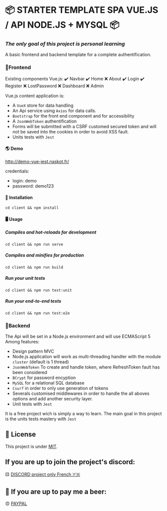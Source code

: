 
# 📦 STARTER TEMPLATE SPA VUE.JS / API NODE.JS + MYSQL 📦

### *The only goal of this project is personal learning*
A basic frontend and backend template for a complete authentification.

### 📝Frontend
Existing components Vue.js:
✔️ Navbar
✔️ Home
❌ About
✔️ Login
✔️ Register
❌ LostPassword
❌ Dashboard
❌ Admin

Vue.js content application is:
- A ``VueX`` store for data handling
- An Api service using ``Axios`` for data calls.
- ``Bootstrap`` for the front end component and for accessibility
- A ``JsonWebToken`` authentification
- Forms will be submitted with a CSRF customed secured token and will not be saved into the cookies in order to avoid XSS fault.
- Units tests with ``Jest``

#### 🌎 Demo
http://demo-vue-jest.naskot.fr/

credentials:
- login: demo
- password: demo123


#### 💾 Installation
```
cd client && npm install
```

#### 🖥️ Usage
##### Compiles and hot-reloads for development
```
cd client && npm run serve
```

##### Compiles and minifies for production
```
cd client && npm run build
```

##### Run your unit tests
```
cd client && npm run test:unit
```

##### Run your end-to-end tests
```
cd client && npm run test:e2e
```

### 📝Backend
The Api will be set in a Node.js environment and will use ECMAScript 5
Among features:
- Design pattern MVC
- Node.js application will work as multi-threading handler with the module ``cluster`` (default is 1 thread)
- ``JsonWebToken`` To create and handle token, where RefreshToken fault has been considered
- ``BCrypt`` for password encyption
- ``MySQL`` for a relational SQL database 
- ``Csurf`` in order to only use generation of tokens
- Severals customised middlewares in order to handle the all aboves options and add another security layer.
- Unit tests with ``Jest``

It is a free project wich is simply a way to learn. The main goal in this project is the units tests mastery with ``Jest``


## 🔖 License
This project is under [MIT](/LICENSE.md).

## If you are up to join the project's discord:
🟨 [DISCORD project only French 🇫🇷](https://discord.gg/257rUb9)


## 🍺 If you are up to pay me a beer:
😍 [PAYPAL](https://www.paypal.com/paypalme/Julien06100?locale.x=fr_FR)
